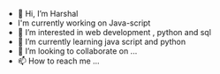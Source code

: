 - 👋 Hi, I’m Harshal 
- I'm currently working on Java-script
- 👀 I’m interested in web development , python and sql
- 🌱 I’m currently learning java script and python
- 💞️ I’m looking to collaborate on ...
- 📫 How to reach me ...

<!---
new-programmer-tech/new-programmer-tech is a ✨ special ✨ repository because its `README.md` (this file) appears on your GitHub profile.
You can click the Preview link to take a look at your changes.
--->
